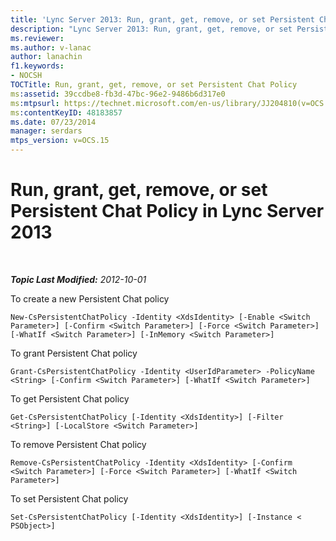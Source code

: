 ```yaml
---
title: 'Lync Server 2013: Run, grant, get, remove, or set Persistent Chat Policy'
description: "Lync Server 2013: Run, grant, get, remove, or set Persistent Chat Policy."
ms.reviewer: 
ms.author: v-lanac
author: lanachin
f1.keywords:
- NOCSH
TOCTitle: Run, grant, get, remove, or set Persistent Chat Policy
ms:assetid: 39ccdbe8-fb3d-47bc-96e2-9486b6d317e0
ms:mtpsurl: https://technet.microsoft.com/en-us/library/JJ204810(v=OCS.15)
ms:contentKeyID: 48183857
ms.date: 07/23/2014
manager: serdars
mtps_version: v=OCS.15
---
```


# Run, grant, get, remove, or set Persistent Chat Policy in Lync Server 2013

<div data-xmlns="http://www.w3.org/1999/xhtml">

<div class="topic" data-xmlns="http://www.w3.org/1999/xhtml" data-msxsl="urn:schemas-microsoft-com:xslt" data-cs="https://msdn.microsoft.com/">

<div data-asp="https://msdn2.microsoft.com/asp">



</div>

<div id="mainSection">

<div id="mainBody">

<span> </span>

_**Topic Last Modified:** 2012-10-01_

To create a new Persistent Chat policy

    New-CsPersistentChatPolicy -Identity <XdsIdentity> [-Enable <Switch Parameter>] [-Confirm <Switch Parameter>] [-Force <Switch Parameter>] [-WhatIf <Switch Parameter>] [-InMemory <Switch Parameter>]

To grant Persistent Chat policy

    Grant-CsPersistentChatPolicy -Identity <UserIdParameter> -PolicyName <String> [-Confirm <Switch Parameter>] [-WhatIf <Switch Parameter>]

To get Persistent Chat policy

    Get-CsPersistentChatPolicy [-Identity <XdsIdentity>] [-Filter <String>] [-LocalStore <Switch Parameter>]

To remove Persistent Chat policy

    Remove-CsPersistentChatPolicy -Identity <XdsIdentity> [-Confirm <Switch Parameter>] [-Force <Switch Parameter>] [-WhatIf <Switch Parameter>]

To set Persistent Chat policy

    Set-CsPersistentChatPolicy [-Identity <XdsIdentity>] [-Instance < PSObject>]

</div>

<span> </span>

</div>

</div>

</div>


